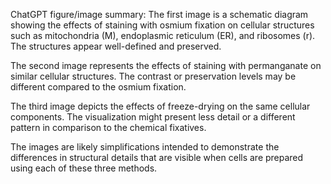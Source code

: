 ChatGPT figure/image summary: The first image is a schematic diagram showing the effects of staining with osmium fixation on cellular structures such as mitochondria (M), endoplasmic reticulum (ER), and ribosomes (r). The structures appear well-defined and preserved.

The second image represents the effects of staining with permanganate on similar cellular structures. The contrast or preservation levels may be different compared to the osmium fixation.

The third image depicts the effects of freeze-drying on the same cellular components. The visualization might present less detail or a different pattern in comparison to the chemical fixatives.

The images are likely simplifications intended to demonstrate the differences in structural details that are visible when cells are prepared using each of these three methods.